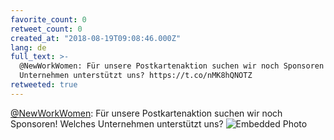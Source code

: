 ```yaml
---
favorite_count: 0
retweet_count: 0
created_at: "2018-08-19T09:08:46.000Z"
lang: de
full_text: >-
  @NewWorkWomen: Für unsere Postkartenaktion suchen wir noch Sponsoren! Welches
  Unternehmen unterstützt uns? https://t.co/nMK8hQNOTZ
retweeted: true
---
```


[@NewWorkWomen](https://twitter.com/NewWorkWomen): Für unsere Postkartenaktion
suchen wir noch Sponsoren! Welches Unternehmen unterstützt uns?
![Embedded Photo](https://twitter-media-coderbyheart.s3.eu-north-1.amazonaws.com/1031105680994955264-Dk84XcnXcAAudiB.jpg)
